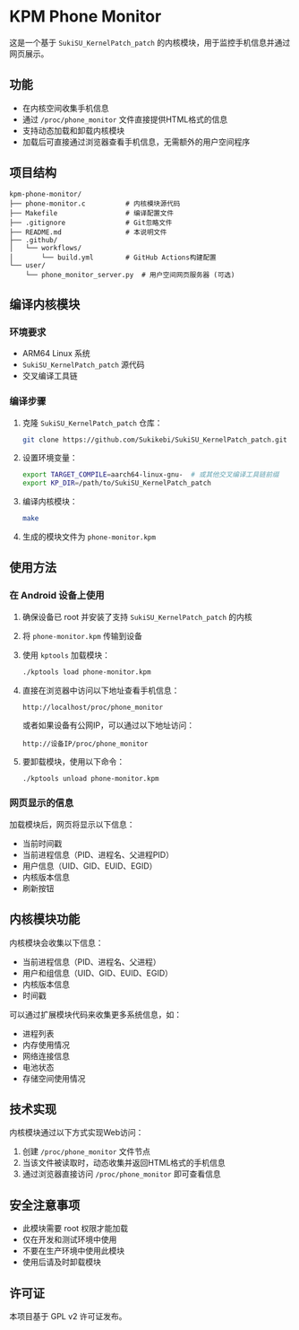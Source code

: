 # KPM Phone Monitor

这是一个基于 `SukiSU_KernelPatch_patch` 的内核模块，用于监控手机信息并通过网页展示。

## 功能

- 在内核空间收集手机信息
- 通过 `/proc/phone_monitor` 文件直接提供HTML格式的信息
- 支持动态加载和卸载内核模块
- 加载后可直接通过浏览器查看手机信息，无需额外的用户空间程序

## 项目结构

```
kpm-phone-monitor/
├── phone-monitor.c          # 内核模块源代码
├── Makefile                 # 编译配置文件
├── .gitignore               # Git忽略文件
├── README.md                # 本说明文件
├── .github/
│   └── workflows/
│       └── build.yml        # GitHub Actions构建配置
└── user/
    └── phone_monitor_server.py  # 用户空间网页服务器 (可选)
```

## 编译内核模块

### 环境要求

- ARM64 Linux 系统
- `SukiSU_KernelPatch_patch` 源代码
- 交叉编译工具链

### 编译步骤

1. 克隆 `SukiSU_KernelPatch_patch` 仓库：
   ```bash
   git clone https://github.com/Sukikebi/SukiSU_KernelPatch_patch.git
   ```

2. 设置环境变量：
   ```bash
   export TARGET_COMPILE=aarch64-linux-gnu-  # 或其他交叉编译工具链前缀
   export KP_DIR=/path/to/SukiSU_KernelPatch_patch
   ```

3. 编译内核模块：
   ```bash
   make
   ```

4. 生成的模块文件为 `phone-monitor.kpm`

## 使用方法

### 在 Android 设备上使用

1. 确保设备已 root 并安装了支持 `SukiSU_KernelPatch_patch` 的内核

2. 将 `phone-monitor.kpm` 传输到设备

3. 使用 `kptools` 加载模块：
   ```bash
   ./kptools load phone-monitor.kpm
   ```

4. 直接在浏览器中访问以下地址查看手机信息：
   ```
   http://localhost/proc/phone_monitor
   ```
   
   或者如果设备有公网IP，可以通过以下地址访问：
   ```
   http://设备IP/proc/phone_monitor
   ```

5. 要卸载模块，使用以下命令：
   ```bash
   ./kptools unload phone-monitor.kpm
   ```

### 网页显示的信息

加载模块后，网页将显示以下信息：
- 当前时间戳
- 当前进程信息（PID、进程名、父进程PID）
- 用户信息（UID、GID、EUID、EGID）
- 内核版本信息
- 刷新按钮

## 内核模块功能

内核模块会收集以下信息：
- 当前进程信息（PID、进程名、父进程）
- 用户和组信息（UID、GID、EUID、EGID）
- 内核版本信息
- 时间戳

可以通过扩展模块代码来收集更多系统信息，如：
- 进程列表
- 内存使用情况
- 网络连接信息
- 电池状态
- 存储空间使用情况

## 技术实现

内核模块通过以下方式实现Web访问：
1. 创建 `/proc/phone_monitor` 文件节点
2. 当该文件被读取时，动态收集并返回HTML格式的手机信息
3. 通过浏览器直接访问 `/proc/phone_monitor` 即可查看信息

## 安全注意事项

- 此模块需要 root 权限才能加载
- 仅在开发和测试环境中使用
- 不要在生产环境中使用此模块
- 使用后请及时卸载模块

## 许可证

本项目基于 GPL v2 许可证发布。
